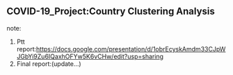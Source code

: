 ## COVID-19_Project:Country Clustering Analysis

note:
  1. Ptt report:https://docs.google.com/presentation/d/1obrEcyskAmdm33CJpWJGbYi9Zu6IQaxhOFYw5K6vCHw/edit?usp=sharing
  2. Final report:(update...)
